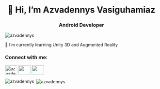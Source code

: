 
<h1 align="center">👋 Hi, I’m Azvadennys Vasiguhamiaz</h1>
<h3 align="center">Android Developer</h3>
<p align="left"> <img src="https://komarev.com/ghpvc/?username=azvadennys&label=Profile%20views&color=0e75b6&style=flat" alt="azvadennys" /> </p>
🌱 I’m currently learning Unity 3D and Augmented Reality

<h3 align="left">Connect with me:</h3>
<p align="left">
<a href="https://fb.com/azvadennys" target="blank"><img align="center" src="https://raw.githubusercontent.com/rahuldkjain/github-profile-readme-generator/master/src/images/icons/Social/facebook.svg" alt="azvadennys" height="30" width="40" /></a>
<a href="https://instagram.com/azvadennys" target="blank"><img align="center" src="https://raw.githubusercontent.com/rahuldkjain/github-profile-readme-generator/master/src/images/icons/Social/instagram.svg" azvadennys" height="30" width="40" /></a>
 <a href="https://wa.me/6282175831680?text=I%20Get%20Your%20Contact%20From%20Github" target="blank"><img align="center" src="https://raw.githubusercontent.com/rahuldkjain/github-profile-readme-generator/master/src/images/icons/Social/whatsapp.svg" azvadennys" height="30" width="40" /></a>
</p>

<p><img align="left" src="https://github-readme-stats.vercel.app/api/top-langs?username=azvadennys&show_icons=true&locale=en&layout=compact" alt="azvadennys" /></p>

<p>&nbsp;<img align="center" src="https://github-readme-stats.vercel.app/api?username=azvadennys&show_icons=true&locale=en" alt="azvadennys" /></p>
